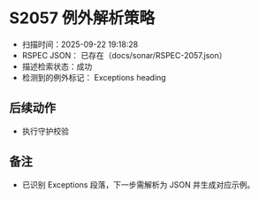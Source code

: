 ﻿# S2057 例外解析策略

- 扫描时间：2025-09-22 19:18:28
- RSPEC JSON：
已存在（docs/sonar/RSPEC-2057.json）
- 描述检索状态：成功
- 检测到的例外标记：
Exceptions heading

## 后续动作
- 执行守护校验

## 备注
- 已识别 Exceptions 段落，下一步需解析为 JSON 并生成对应示例。
